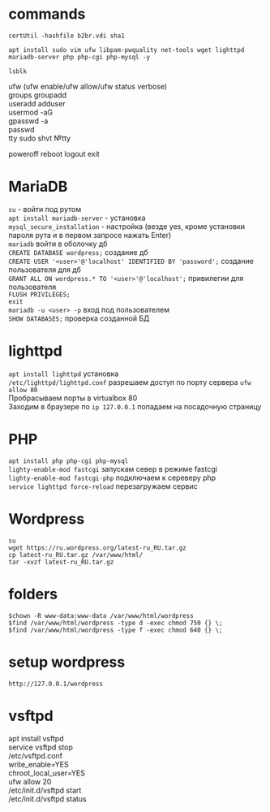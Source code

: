 # commands
  
```
certUtil -hashfile b2br.vdi sha1
```
```
apt install sudo vim ufw libpam-pwquality net-tools wget lighttpd mariadb-server php php-cgi php-mysql -y  
```
```
lsblk
```
ufw (ufw enable/ufw allow/ufw status verbose)  
groups groupadd  
useradd adduser  
usermod -aG <group> <user>  
gpasswd -a <user> <group>  
passwd   
tty sudo shvt №tty  
  
poweroff reboot logout exit  

# MariaDB
`su` - войти под рутом  
`apt install mariadb-server` - установка  
`mysql_secure_installation` - настройка (везде yes, кроме установки пароля рута и в первом запросе нажать Enter)  
`mariadb` войти в оболочку дб  
`CREATE DATABASE wordpress;` создание дб  
`CREATE USER '<user>'@'localhost' IDENTIFIED BY 'password';` создание пользователя для дб  
`GRANT ALL ON wordpress.* TO '<user>'@'localhost';` привилегии для пользователя  
`FLUSH PRIVILEGES;`  
`exit`  
`mariadb -u <user> -p` вход под пользователем  
`SHOW DATABASES;` проверка созданной БД  

# lighttpd
`apt install lighttpd` установка  
`/etc/lighttpd/lighttpd.conf` разрешаем доступ по порту сервера `ufw allow 80`  
Пробрасываем порты в virtualbox 80  
Заходим в браузере по `ip 127.0.0.1` попадаем на посадочную страницу
  
# PHP
`apt install php php-cgi php-mysql`  
`lighty-enable-mod fastcgi` запускам север в режиме fastcgi  
`lighty-enable-mod fastcgi-php` подключаем к сереверу php  
`service lighttpd force-reload` перезагружаем сервис  
  
# Wordpress
`su`  
`wget https://ru.wordpress.org/latest-ru_RU.tar.gz`  
`cp latest-ru_RU.tar.gz /var/www/html/`  
`tar -xvzf latest-ru_RU.tar.gz`  
 
# folders
`$chown -R www-data:www-data /var/www/html/wordpress`  
`$find /var/www/html/wordpress -type d -exec chmod 750 {} \;`  
`$find /var/www/html/wordpress -type f -exec chmod 640 {} \;`  

# setup wordpress
`http://127.0.0.1/wordpress`  

# vsftpd
apt install vsftpd  
service vsftpd stop  
/etc/vsftpd.conf  
write_enable=YES  
chroot_local_user=YES    
ufw allow 20  
/etc/init.d/vsftpd start  
/etc/init.d/vsftpd status  
